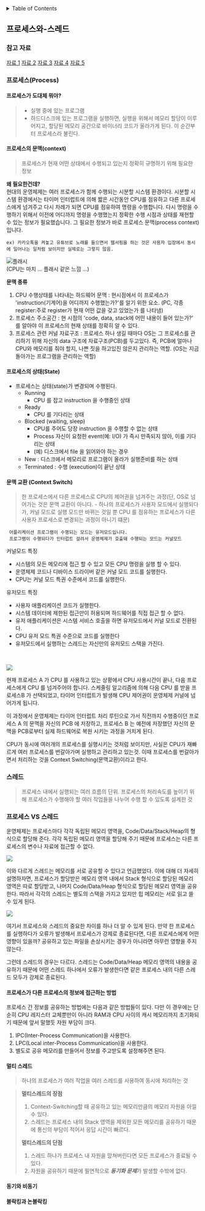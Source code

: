 <details>
<summary>Table of Contents</summary>

- [프로세스와 스레드](#프로세스와-스레드)
- [동기와 비동기](#동기와-비동기)
- [블락킹과 논블락킹](#블락킹과-논블락킹)
</details>

## 프로세스와-스레드
### 참고 자료
[자료 1](https://velog.io/@aeong98/%EC%9A%B4%EC%98%81%EC%B2%B4%EC%A0%9COS-%ED%94%84%EB%A1%9C%EC%84%B8%EC%8A%A4%EC%99%80-%EC%8A%A4%EB%A0%88%EB%93%9C) [자료 2](https://zangzangs.tistory.com/108) [자료 3](https://m.blog.naver.com/merongvvvv/222038241661) [자료 4](https://m.blog.naver.com/merongvvvv/222039850144) [자료 5](https://velog.io/@raejoonee/%ED%94%84%EB%A1%9C%EC%84%B8%EC%8A%A4%EC%99%80-%EC%8A%A4%EB%A0%88%EB%93%9C%EC%9D%98-%EC%B0%A8%EC%9D%B4)

### 프로세스(Process)
#### 프로세스가 도대체 뭐야?
> * 실행 중에 있는 프로그램   
> * 하드디스크에 있는 프로그램을 실행하면, 실행을 위해서 메모리 할당이 이루어지고, 할당된 메모리 공간으로 바이너리 코드가 올라가게 된다. 이 순간부터 프로세스라 불린다.   

#### 프로세스의 문맥(context)
> 프로세스가 현재 어떤 상태에서 수행되고 있는지 정확히 규명하기 위해 필요한 정보   
 
**왜 필요한건데?**   
현대의 운영체제는 여러 프로세스가 함께 수행되는 시분할 시스템 환경이다. 시분할 시스템 환경에서는 타이머 인터럽트에 의해 짧은 시간동안 CPU를 점유하고 다른 프로세스에게 넘겨주고 다시 차례가 되면 CPU를 점유하여 명령을 수행합니다. 다시 명령을 수행하기 위해서 이전에 어디까지 명령을 수행했는지 정확한 수행 시점과 상태를 재현할 수 있는 정보가 필요했습니다. 그 필요한 정보가 바로 프로세스 문맥(process context)입니다.   

    ex) 카카오톡을 켜놓고 유튜브로 노래를 들으면서 웹서핑을 하는 것은 사용자 입장에서 동시에 일어나는 일처럼 보이지만 실제로는 그렇지 않음.   

![플래시](https://encrypted-tbn0.gstatic.com/images?q=tbn:ANd9GcS2ewSMyMQMz9DtaG4gw6kIbfo9Cejte_QCuA&usqp=CAU)   
(CPU는 마치 ... 플래시 같은 느낌 ...)


**문맥 종류**   
1.  CPU 수행상태를 나타내는 하드웨어 문맥 : 현시점에서 이 프로세스가 'instruction(기계어)을 어디까지 수행했는가?'를 알기 위한 요소. (PC, 각종 register:주로 register가 현재 어떤 값을 갖고 있었는가 를 나타냄)   
2. 프로세스 주소공간 : 현 시점의 'code, data, stack에 어떤 내용이 들어 있는가?' 를 알아야 이 프로세스의 현재 상태를 정확히 알 수 있다.   
3. 프로세스 관련 커널 자료구조 : 프로세스 하나 생길 때마다 OS는 그 프로세스를 관리하기 위해 자신의 data 구조에 자료구조(PCB)를 두고있다. 즉, PCB에 얼마나 CPU와 메모리를 줘야 할지, 나쁜 짓을 하고있진 않은지 관리하는 역할. (OS는 지금 돌아가는 프로그램을 관리하는 역할)   

#### 프로세스의 상태(State)
* 프로세스는 상태(state)가 변경되며 수행된다.
    * Running
        * CPU 를 잡고 instruction 을 수행중인 상태
    * Ready
        * CPU 를 기다리는 상태
    * Blocked (waiting, sleep)
        * CPU를 주어도 당장 instruction 을 수행할 수 없는 상태
        * Process 자신이 요청한 event(예: I/O) 가 즉시 만족되지 않아, 이를 기다리는 상태
        * (예) 디스크에서 file 을 읽어와야 하는 경우
    * New : 디스크에서 메모리로 프로그램이 올라가 실행준비를 하는 상태
    * Terminated : 수행 (execution)이 끝난 상태

#### 문맥 교환 (Context Switch)
> 한 프로세스에서 다른 프로세스로 CPU의 제어권을 넘겨주는 과정(단, OS로 넘어가는 것은 문맥 교환이 아니다. - 하나의 프로세스가 사용자 모드에서 실행되다가, 커널 모드로 실행 모드만 바뀌는 것일 뿐 CPU 를 점유하는 프로세스가 다른 사용자 프로세스로 변경되는 과정이 아니기 떄문)   

     어플리케이션 프로그램이 수행되는 모드는 유저모드입니다. 
     프로그램이 수행되다가 인터럽트 걸려서 운영체제가 호출돼 수행되는 모드는 커널모드

     
커널모드 특징

- 시스템의 모든 메모리에 접근 할 수 있고 모든 CPU 명령을 실행 할 수 있다.
- 운영체제 코드나 디바이스 드라이버 같은 커널 모드 코드를 실행한다.
- CPU는 커널 모드 특권 수준에서 코드를 실행한다.


유저모드 특징

- 사용자 애플리케이션 코드가 실행한다.
- 시스템 데이터에 제한된 접근만이 허용되며 하드웨어를 직접 접근 할 수 없다.
- 유저 애플리케이션은 시스템 서비스 호출을 하면 유저모드에서 커널 모드로 전환된다.
- CPU 유저 모드 특권 수준으로 코드를 실행한다
- 유저모드에서 실행하는 스레드는 자신만의 유저모드 스택을 가진다.   

<br>

![](https://mblogthumb-phinf.pstatic.net/MjAyMDA3MjJfMTA2/MDAxNTk1MzkxNTI3NjU5.HIrzeAJLacDUQDPnP_vhoNuYTzqO8ubuVMKxg5Ee1_Qg.sYkTesnJoAkCMgJcCeQrWdm5BWpYbqgTtFZWAJGiaTYg.PNG.merongvvvv/image.png?type=w800)   

현재 프로세스 A 가 CPU 를 사용하고 있는 상황에서 CPU 사용시간이 끝나, 다음 프로세스에게 CPU 를 넘겨주어야 합니다. 스케줄링 알고리즘에 의해 다음 CPU 를 받을 프로세스B 가 선택되었고, 타이머 인터럽트가 발생해 CPU 제어권이 운영체제 커널에 넘어가게 됩니다.   

이 과정에서 운영체제는 타이머 인터럽트 처리 루틴으로 가서 직전까지 수행중이던 프로세스 A 의 문맥을 자신의 PCB 에 저장하고, 프로세스 B 는 예전에 저장했던 자신의 문맥을 PCB로부터 실제 하드웨어로 복원 시키는 과정을 거치게 된다.   

CPU가 동시에 여러개의 프로세스를 실행시키는 것처럼 보이지만, 사실은 CPU가 재빠르게 여러 프로세스를 번갈아가며 실행하고 관리하고 있는것. 이때 프로세스를 번갈아가면서 처리하는 것을 Context Switching(문맥교환)이라고 한다.   

### 스레드
> 프로세스 내에서 실행되는 여러 흐름의 단위. 프로세스의 처리속도를 높이기 위해 프로세스가 수행해야 할 여러 작업들을 나누어 수행 할 수 있도록 설계한 것   

### 프로세스 VS 스레드
운영체제는 프로세스마다 각각 독립된 메모리 영역을, Code/Data/Stack/Heap의 형식으로 할당해 준다. 각각 독립된 메모리 영역을 할당해 주기 때문에 프로세스는 다른 프로세스의 변수나 자료에 접근할 수 없다.

![](https://velog.velcdn.com/images%2Fraejoonee%2Fpost%2Fb7939911-f3e8-48ac-abb8-63d8a17d0444%2F103.png)   

이와 다르게 스레드는 메모리를 서로 공유할 수 있다고 언급했었다. 이에 대해 더 자세히 설명하자면, 프로세스가 할당받은 메모리 영역 내에서 Stack 형식으로 할당된 메모리 영역은 따로 할당받고, 나머지 Code/Data/Heap 형식으로 할당된 메모리 영역을 공유한다. 따라서 각각의 스레드는 별도의 스택을 가지고 있지만 힙 메모리는 서로 읽고 쓸 수 있게 된다.   

![](https://velog.velcdn.com/images%2Fraejoonee%2Fpost%2Fb91490ed-c67b-407d-8fea-a8d6fdb22559%2F104.png)   

여기서 프로세스와 스레드의 중요한 차이를 하나 더 알 수 있게 된다. 만약 한 프로세스를 실행하다가 오류가 발생해서 프로세스가 강제로 종료된다면, 다른 프로세스에게 어떤 영향이 있을까? 공유하고 있는 파일을 손상시키는 경우가 아니라면 아무런 영향을 주지 않는다.

그런데 스레드의 경우는 다르다. 스레드는 Code/Data/Heap 메모리 영역의 내용을 공유하기 때문에 어떤 스레드 하나에서 오류가 발생한다면 같은 프로세스 내의 다른 스레드 모두가 강제로 종료된다.   

#### 프로세스가 다른 프로세스의 정보에 접근하는 방법   
프로세스 간 정보를 공유하는 방법에는 다음과 같은 방법들이 있다. 다만 이 경우에는 단순히 CPU 레지스터 교체뿐만이 아니라 RAM과 CPU 사이의 캐시 메모리까지 초기화되기 때문에 앞서 말했듯 자원 부담이 크다.

1. IPC(Inter-Process Communication)을 사용한다.
2. LPC(Local inter-Process Communication)을 사용한다.
3. 별도로 공유 메모리를 만들어서 정보를 주고받도록 설정해주면 된다.   

#### 멀티 스레드
> 하나의 프로세스가 여러 작업을 여러 스레드를 사용하여 동시에 처리하는 것   

> **멀티스레드의 장점**
> 
> 1. Context-Switching할 때 공유하고 있는 메모리만큼의 메모리 자원을 아낄 수 있다.
> 2. 스레드는 프로세스 내의 Stack 영역을 제외한 모든 메모리를 공유하기 때문에 통신의 부담이 적어서 응답 시간이 빠르다.   
>
> **멀티스레드의 단점**
>
> 1. 스레드 하나가 프로세스 내 자원을 망쳐버린다면 모든 프로세스가 종료될 수 있다.
> 2. 자원을 공유하기 때문에 필연적으로 ***동기화 문제***가 발생할 수밖에 없다.

#### 동기와 비동기

#### 블락킹과 논블락킹
